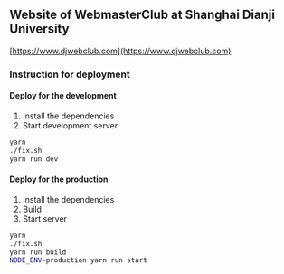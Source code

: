 ## Website of WebmasterClub at Shanghai Dianji University

[https://www.djwebclub.com](https://www.djwebclub.com)

### Instruction for deployment

#### Deploy for the development

1. Install the dependencies
2. Start development server

```bash
yarn
./fix.sh
yarn run dev
```

#### Deploy for the production

1. Install the dependencies
2. Build
3. Start server

```bash
yarn
./fix.sh
yarn run build
NODE_ENV=production yarn run start
```
